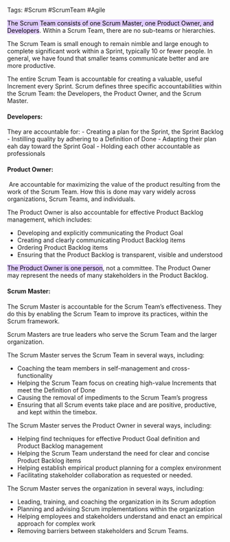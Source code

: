 Tags: #Scrum #ScrumTeam #Agile

<mark style="background: #D2B3FFA6;">The Scrum Team consists of one Scrum Master, one Product Owner, and Developers</mark>. Within a Scrum Team, there are no sub-teams or hierarchies.

The Scrum Team is small enough to remain nimble and large enough to complete significant work within a Sprint, typically 10 or fewer people. In general, we have found that smaller teams communicate better and are more productive.

The entire Scrum Team is accountable for creating a valuable, useful Increment every Sprint. Scrum defines three specific accountabilities within the Scrum Team: the Developers, the Product Owner, and the Scrum Master.
<h4>Developers:</h4>
They are accountable for:
-   Creating a plan for the Sprint, the Sprint Backlog
-   Instilling quality by adhering to a Definition of Done
-   Adapting their plan eah day toward the Sprint Goal
-   Holding each other accountable as professionals
<h4>Product Owner:</h4>
 Are accountable for maximizing the value of the product resulting from the work of the Scrum Team. How this is done may vary widely across organizations, Scrum Teams, and individuals.

The Product Owner is also accountable for effective Product Backlog management, which includes:
-   Developing and explicitly communicating the Product Goal
-   Creating and clearly communicating Product Backlog items
-   Ordering Product Backlog items
-   Ensuring that the Product Backlog is transparent, visible and understood

<mark style="background: #D2B3FFA6;">The Product Owner is one person</mark>, not a committee. The Product Owner may represent the needs of many stakeholders in the Product Backlog.

<h4>Scrum Master:</h4>
The Scrum Master is accountable for the Scrum Team’s effectiveness. They do this by enabling the Scrum Team to improve its practices, within the Scrum framework.

Scrum Masters are true leaders who serve the Scrum Team and the larger organization.

The Scrum Master serves the Scrum Team in several ways, including:
-   Coaching the team members in self-management and cross-functionality
-   Helping the Scrum Team focus on creating high-value Increments that meet the Definition of Done
-   Causing the removal of impediments to the Scrum Team’s progress
-   Ensuring that all Scrum events take place and are positive, productive, and kept within the timebox.

The Scrum Master serves the Product Owner in several ways, including:

-   Helping find techniques for effective Product Goal definition and Product Backlog management
-   Helping the Scrum Team understand the need for clear and concise Product Backlog items
-   Helping establish empirical product planning for a complex environment
-   Facilitating stakeholder collaboration as requested or needed.

The Scrum Master serves the organization in several ways, including:
-   Leading, training, and coaching the organization in its Scrum adoption
-   Planning and advising Scrum implementations within the organization
-   Helping employees and stakeholders understand and enact an empirical approach for complex work
-   Removing barriers between stakeholders and Scrum Teams.